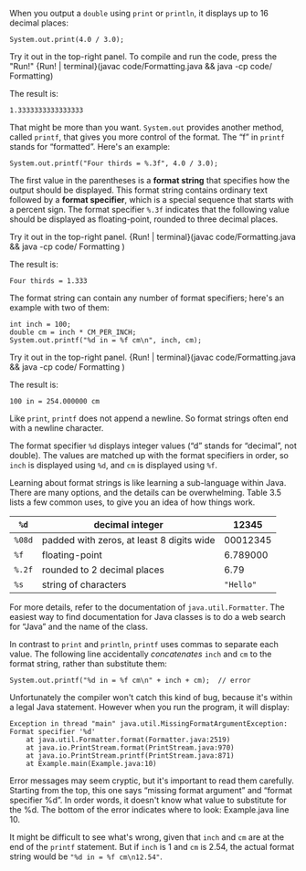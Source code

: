 When you output a `double` using `print` or `println`, it displays up to 16 decimal places:

```code
System.out.print(4.0 / 3.0);
```

Try it out in the top-right panel.
To compile and run the code, press the "Run!"
{Run! | terminal}(javac code/Formatting.java && java -cp code/ Formatting)


The result is:

```code
1.3333333333333333
```


That might be more than you want.
`System.out` provides another method, called `printf`, that gives you more control of the format.
The “f” in `printf` stands for “formatted”.
Here's an example:

```code
System.out.printf("Four thirds = %.3f", 4.0 / 3.0);
```


The first value in the parentheses is a **format string** that specifies how the output should be displayed.
This format string contains ordinary text followed by a **format specifier**, which is a special sequence that starts with a percent sign.
The format specifier `%.3f` indicates that the following value should be displayed as floating-point, rounded to three decimal places.

Try it out in the top-right panel.
{Run! | terminal}(javac code/Formatting.java && java -cp code/ Formatting )

The result is:

```code
Four thirds = 1.333
```

The format string can contain any number of format specifiers; here's an example with two of them:

```code
int inch = 100;
double cm = inch * CM_PER_INCH;
System.out.printf("%d in = %f cm\n", inch, cm);
```


Try it out in the top-right panel.
{Run! | terminal}(javac code/Formatting.java && java -cp code/ Formatting )

The result is:

```code
100 in = 254.000000 cm
```

Like `print`, `printf` does not append a newline.
So format strings often end with a newline character.

The format specifier `%d` displays integer values (“d” stands for “decimal”, not double).
The values are matched up with the format specifiers in order, so `inch` is displayed using `%d`, and `cm` is displayed using `%f`.

Learning about format strings is like learning a sub-language within Java.
There are many options, and the details can be overwhelming.
Table 3.5 lists a few common uses, to give you an idea of how things work.

|`%d`|decimal integer|12345 |
|-|-|-|
|`%08d`|padded with zeros, at least 8 digits wide|00012345 |
|`%f`|floating-point|6.789000 |
|`%.2f`|rounded to 2 decimal places|6.79 |
|`%s`|string of characters|`"Hello"` |


For more details, refer to the documentation of `java.util.Formatter`.
The easiest way to find documentation for Java classes is to do a web search for “Java” and the name of the class.

In contrast to `print` and `println`, `printf` uses commas to separate each value.
The following line accidentally *concatenates* `inch` and `cm` to the format string, rather than substitute them:

```code
System.out.printf("%d in = %f cm\n" + inch + cm);  // error
```

Unfortunately the compiler won't catch this kind of bug, because it's within a legal Java statement.
However when you run the program, it will display:



```code
Exception in thread "main" java.util.MissingFormatArgumentException:
Format specifier '%d'
    at java.util.Formatter.format(Formatter.java:2519)
    at java.io.PrintStream.format(PrintStream.java:970)
    at java.io.PrintStream.printf(PrintStream.java:871)
    at Example.main(Example.java:10)
```


Error messages may seem cryptic, but it's important to read them carefully.
Starting from the top, this one says “missing format argument” and “format specifier %d”.
In order words, it doesn't know what value to substitute for the %d.
The bottom of the error indicates where to look: Example.java line 10.

It might be difficult to see what's wrong, given that `inch` and `cm` are at the end of the `printf` statement.
But if `inch` is 1 and `cm` is 2.54, the actual format string would be `"%d in = %f cm\n12.54"`.